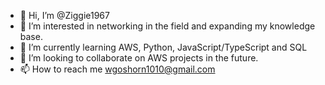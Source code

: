 - 👋 Hi, I’m @Ziggie1967
- 👀 I’m interested in networking in the field and expanding my knowledge base.
- 🌱 I’m currently learning AWS, Python, JavaScript/TypeScript and SQL
- 💞️ I’m looking to collaborate on AWS projects in the future.
- 📫 How to reach me wgoshorn1010@gmail.com

<!---
Ziggie1967/Ziggie1967 is a ✨ special ✨ repository because its `README.md` (this file) appears on your GitHub profile.
You can click the Preview link to take a look at your changes.
--->
